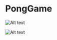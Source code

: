 # PongGame

![Alt text](file:///C:/Users/stevensc4/Downloads/COMP3125%20Lab2%20ScreenShot.PNG)

![Alt text](file:///C:/Users/stevensc4/Downloads/ezgif.com-gif-maker.gif)
